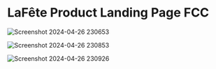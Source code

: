 # LaFête Product Landing Page FCC

![Screenshot 2024-04-26 230653](https://github.com/keysisgonzalez/La-Fete-Product-Landing-Page/assets/99420761/1e61bb37-7c62-4a2f-85de-f0ccfb11bb0e)

![Screenshot 2024-04-26 230853](https://github.com/keysisgonzalez/La-Fete-Product-Landing-Page/assets/99420761/0627b01b-6277-4445-909d-a7b3807b0218)

![Screenshot 2024-04-26 230926](https://github.com/keysisgonzalez/La-Fete-Product-Landing-Page/assets/99420761/7f9665a5-e785-4c98-9b74-5d186a653146)
